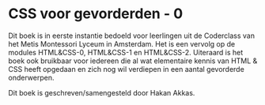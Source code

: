 # CSS voor gevorderden - 0

Dit boek is in eerste instantie bedoeld voor leerlingen uit de Coderclass van het Metis Montessori Lyceum in Amsterdam. Het is een vervolg op de modules HTML&CSS-0, HTML&CSS-1 en HTML&CSS-2. Uiteraard is het boek ook bruikbaar voor iedereen die al wat elementaire kennis van HTML & CSS heeft opgedaan en zich nog wil verdiepen in een aantal gevorderde onderwerpen.

Dit boek is geschreven/samengesteld door Hakan Akkas.
